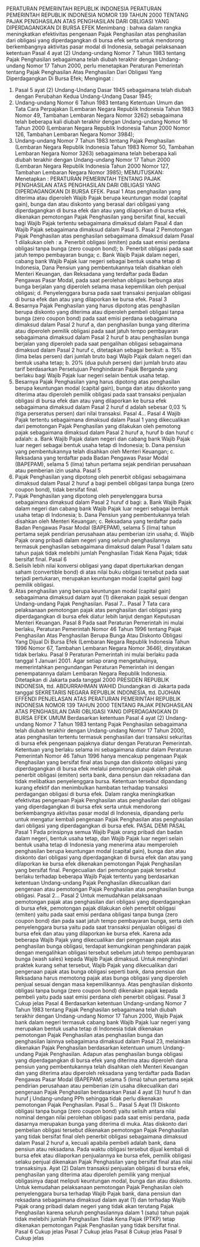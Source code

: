  PERATURAN PEMERINTAH REPUBLIK INDONESIA PERATURAN PEMERINTAH REPUBLIK INDONESIA NOMOR 139 TAHUN 2000 TENTANG PAJAK PENGHASILAN ATAS PENGHASILAN DARI OBLIGASI YANG DIPERDAGANGKAN DI BURSA EFEK
Menimbang :
 bahwa dalam rangka meningkatkan efektivitas pengenaan Pajak Penghasilan atas penghasilan dari obligasi yang diperdagangkan di bursa efek serta untuk mendorong berkembangnya aktivitas pasar modal di Indonesia, sebagai pelaksanaan ketentuan Pasal 4 ayat (2) Undang-undang Nomor 7 Tahun 1983 tentang Pajak Penghasilan sebagaimana telah diubah terakhir dengan Undang-undang Nomor 17 Tahun 2000, perlu menetapkan Peraturan Pemerintah tentang Pajak Penghasilan Atas Penghasilan Dari Obligasi Yang Diperdagangkan Di Bursa Efek;
Mengingat :

1. Pasal 5 ayat (2) Undang-Undang Dasar 1945 sebagaimana telah diubah dengan Perubahan Kedua Undang-Undang Dasar 1945;
2. Undang-undang Nomor 6 Tahun 1983 tentang Ketentuan Umum dan Tata Cara Perpajakan (Lembaran Negara Republik Indonesia Tahun 1983 Nomor 49, Tambahan Lembaran Negara Nomor 3262) sebagaimana telah beberapa kali diubah terakhir dengan Undang-undang Nomor 16 Tahun 2000 (Lembaran Negara Republik Indonesia Tahun 2000 Nomor 126, Tambahan Lembaran Negara Nomor 3984);
3. Undang-undang Nomor 7 Tahun 1983 tentang Pajak Penghasilan (Lembaran Negara Republik Indonesia Tahun 1983 Nomor 50, Tambahan Lembaran Negara Nomor 3263) sebagaimana telah beberapa kali diubah terakhir dengan Undang-undang Nomor 17 Tahun 2000 (Lembaran Negara Republik Indonesia Tahun 2000 Nomor 127, Tambahan Lembaran Negara Nomor 3985);
MEMUTUSKAN:
 Menetapkan : PERATURAN PEMERINTAH TENTANG PAJAK PENGHASILAN ATAS PENGHASILAN DARI OBLIGASI YANG DIPERDAGANGKAN DI BURSA EFEK.
Pasal 1
Atas penghasilan yang diterima atau diperoleh Wajib Pajak berupa keuntungan modal (capital gain), bunga dan atau diskonto yang berasal dari obligasi yang diperdagangkan di bursa efek dan atau yang dilaporkan di bursa efek, dikenakan pemotongan Pajak Penghasilan yang bersifat final, kecuali bagi Wajib Pajak tertentu sebagaimana dimaksud dalam Pasal 4 dan Wajib Pajak sebagaimana dimaksud dalam Pasal 5.
Pasal 2
Pemotongan Pajak Penghasilan atas penghasilan sebagaimana dimaksud dalam Pasal 1 dilakukan oleh :
a. Penerbit obligasi (emiten) pada saat emisi perdana obligasi tanpa bunga (zero coupon bond);
b. Penerbit obligasi pada saat jatuh tempo pembayaran bunga;
c. Bank Wajib Pajak dalam negeri, cabang bank Wajib Pajak luar negeri sebagai bentuk usaha tetap di Indonesia, Dana Pensiun yang pembentukannya telah disahkan oleh Menteri Keuangan, dan Reksadana yang terdaftar pada Badan Pengawas Pasar Modal, pada saat perolehan obligasi berbunga atas bunga berjalan yang diperoleh selama masa kepemilikan oleh penjual obligasi;
d. Penyelenggara bursa pada saat transaksi penjualan obligasi di bursa efek dan atau yang dilaporkan ke bursa efek.
Pasal 3
1. Besarnya Pajak Penghasilan yang harus dipotong atas penghasilan berupa diskonto yang diterima atau diperoleh pembeli obligasi tanpa bunga (zero coupon bond) pada saat emisi perdana sebagaimana dimaksud dalam Pasal 2 huruf a, dan penghasilan bunga yang diterima atau diperoleh pemilik obligasi pada saat jatuh tempo pembayaran sebagaimana dimaksud dalam Pasal 2 huruf b atau penghasilan bunga berjalan yang diperoleh pada saat pengalihan obligasi sebagaimana dimaksud dalam Pasal 2 huruf c, ditetapkan sebagai berikut:
a. 15% (lima belas persen) dari jumlah bruto bagi Wajib Pajak dalam negeri dan bentuk usaha tetap;
b. 20% (dua puluh persen) dari jumlah bruto atau tarif berdasarkan Persetujuan Penghindaran Pajak Berganda yang berlaku bagi Wajib Pajak luar negeri selain bentuk usaha tetap.
2. Besarnya Pajak Penghasilan yang harus dipotong atas penghasilan berupa keuntungan modal (capital gain), bunga dan atau diskonto yang diterima atau diperoleh pemilik obligasi pada saat transaksi penjualan obligasi di bursa efek dan atau yang dilaporkan ke bursa efek sebagaimana dimaksud dalam Pasal 2 huruf d adalah sebesar 0,03 % (tiga perseratus persen) dari nilai transaksi. Pasal 4...
Pasal 4
Wajib Pajak tertentu sebagaimana dimaksud dalam Pasal 1 yang dikecualikan dari pemotongan Pajak Penghasilan yang dilakukan oleh pemotong pajak sebagaimana dimaksud dalam Pasal 2 huruf a, huruf b dan huruf c adalah:
a. Bank Wajib Pajak dalam negeri dan cabang bank Wajib Pajak luar negeri sebagai bentuk usaha tetap di Indonesia;
b. Dana pensiun yang pembentukannya telah disahkan oleh Menteri Keuangan;
c. Reksadana yang terdaftar pada Badan Pengawas Pasar Modal (BAPEPAM), selama 5 (lima) tahun pertama sejak pendirian perusahaan atau pemberian izin usaha.
Pasal 5
1. Pajak Penghasilan yang dipotong oleh penerbit obligasi sebagaimana dimaksud dalam Pasal 2 huruf a bagi pembeli obligasi tanpa bunga (zero coupon bond), tidak bersifat final.
2. Pajak Penghasilan yang dipotong oleh penyelenggara bursa sebagaimana dimaksud dalam Pasal 2 huruf d bagi:
a. Bank Wajib Pajak dalam negeri dan cabang bank Wajib Pajak luar negeri sebagai bentuk usaha tetap di Indonesia;
b. Dana Pensiun yang pembentukannya telah disahkan oleh Menteri Keuangan;
c. Reksadana yang terdaftar pada Badan Pengawas Pasar Modal (BAPEPAM), selama 5 (lima) tahun pertama sejak pendirian perusahaan atau pemberian izin usaha;
d. Wajib Pajak orang pribadi dalam negeri yang seluruh penghasilannya termasuk penghasilan sebagaimana dimaksud dalam Pasal 1 dalam satu tahun pajak tidak melebihi jumlah Penghasilan Tidak Kena Pajak; tidak bersifat final.
Pasal 6
1. Selisih lebih nilai konversi obligasi yang dapat dipertukarkan dengan saham (convertible bond) di atas nilai buku obligasi tersebut pada saat terjadi pertukaran, merupakan keuntungan modal (capital gain) bagi pemilik obligasi.
2. Atas penghasilan yang berupa keuntungan modal (capital gain) sebagaimana dimaksud dalam ayat (1) dikenakan pajak sesuai dengan Undang-undang Pajak Penghasilan. Pasal 7...
Pasal 7
Tata cara pelaksanaan pemotongan pajak atas penghasilan dari obligasi yang diperdagangkan di bursa efek diatur lebih lanjut dengan Keputusan Menteri Keuangan.
Pasal 8
Pada saat Peraturan Pemerintah ini mulai berlaku, Peraturan Pemerintah Nomor 46 Tahun 1996 tentang Pajak Penghasilan Atas Penghasilan Berupa Bunga Atau Diskonto Obligasi Yang Dijual Di Bursa Efek (Lembaran Negara Republik Indonesia Tahun 1996 Nomor 67, Tambahan Lembaran Negara Nomor 3646), dinyatakan tidak berlaku.
Pasal 9
Peraturan Pemerintah ini mulai berlaku pada tanggal 1 Januari 2001.
Agar setiap orang mengetahuinya, memerintahkan pengundangan Peraturan Pemerintah ini dengan penempatannya dalam Lembaran Negara Republik Indonesia. Ditetapkan di Jakarta pada tanggal 2000 PRESIDEN REPUBLIK INDONESIA, ttd. ABDURRAHMAN WAHID Diundangkan di Jakarta pada tanggal SEKRETARIS NEGARA REPUBLIK INDONESIA, ttd. DJOHAN EFFENDI PENJELASAN ATAS PERATURAN PEMERINTAH REPUBLIK INDONESIA NOMOR 139 TAHUN 2000 TENTANG PAJAK PENGHASILAN ATAS PENGHASILAN DARI OBLIGASI YANG DIPERDAGANGKAN DI BURSA EFEK UMUM Berdasarkan ketentuan Pasal 4 ayat (2) Undang-undang Nomor 7 Tahun 1983 tentang Pajak Penghasilan sebagaimana telah diubah terakhir dengan Undang-undang Nomor 17 Tahun 2000, atas penghasilan tertentu termasuk penghasilan dari transaksi sekuritas di bursa efek pengenaan pajaknya diatur dengan Peraturan Pemerintah. Ketentuan yang berlaku selama ini sebagaimana diatur dalam Peraturan Pemerintah Nomor 46 Tahun 1996 hanya mencakup pengenaan Pajak Penghasilan yang bersifat final atas bunga dan diskonto obligasi yang diperdagangkan di bursa efek melalui pemotongan pajak oleh pihak penerbit obligasi (emiten) serta bank, dana pensiun dan reksadana dan tidak melibatkan penyelenggara bursa. Ketentuan tersebut dipandang kurang efektif dan menimbulkan hambatan terhadap transaksi perdagangan obligasi di bursa efek. Dalam rangka meningkatkan efektivitas pengenaan Pajak Penghasilan atas penghasilan dari obligasi yang diperdagangkan di bursa efek serta untuk mendorong berkembangnya aktivitas pasar modal di Indonesia, dipandang perlu untuk mengatur kembali pengenaan Pajak Penghasilan atas penghasilan dari obligasi yang diperdagangkan di bursa efek. PASAL DEMI PASAL
Pasal 1
Pada prinsipnya semua Wajib Pajak orang pribadi dan badan dalam negeri, bentuk usaha tetap, dan Wajib Pajak luar negeri selain bentuk usaha tetap di Indonesia yang menerima atau memperoleh penghasilan berupa keuntungan modal (capital gain), bunga dan atau diskonto dari obligasi yang diperdagangkan di bursa efek dan atau yang dilaporkan ke bursa efek dikenakan pemotongan Pajak Penghasilan yang bersifat final. Pengecualian dari pemotongan pajak tersebut berlaku terhadap beberapa Wajib Pajak tertentu yang berdasarkan ketentuan Undang-undang Pajak Penghasilan dikecualikan dari pengenaan atau pemotongan Pajak Penghasilan atas penghasilan bunga obligasi. Pasal 2...
Pasal 2
Untuk memudahkan pelaksanaan pemotongan pajak atas penghasilan dari obligasi yang diperdagangkan di bursa efek, pemotongan pajak dilakukan oleh penerbit obligasi (emiten) yaitu pada saat emisi perdana obligasi tanpa bunga (zero coupon bond) dan pada saat jatuh tempo pembayaran bunga, serta oleh penyelenggara bursa yaitu pada saat transaksi penjualan obligasi di bursa efek dan atau yang dilaporkan ke bursa efek. Karena ada beberapa Wajib Pajak yang dikecualikan dari pengenaan pajak atas penghasilan bunga obligasi, terdapat kemungkinan penghindaran pajak dengan mengalihkan obligasi tersebut sebelum jatuh tempo pembayaran bunga (wash sales) kepada Wajib Pajak dimaksud. Untuk menghindari praktek kurang sehat tersebut, Wajib Pajak yang dikecualikan dari pengenaan pajak atas bunga obligasi seperti bank, dana pensiun dan Reksadana harus memotong pajak atas bunga obligasi yang diperoleh penjual sesuai dengan masa kepemilikannya. Atas penghasilan diskonto obligasi tanpa bunga (zero coupon bond) dikenakan pajak kepada pembeli yaitu pada saat emisi perdana oleh penerbit obligasi.
Pasal 3
Cukup jelas
Pasal 4
Berdasarkan ketentuan Undang-undang Nomor 7 Tahun 1983 tentang Pajak Penghasilan sebagaimana telah diubah terakhir dengan Undang-undang Nomor 17 Tahun 2000, Wajib Pajak bank dalam negeri termasuk cabang bank Wajib Pajak luar negeri yang merupakan bentuk usaha tetap di Indonesia tidak dikenakan pemotongan Pajak Penghasilan atas penghasilan bunga dan penghasilan lainnya sebagaimana dimaksud dalam Pasal 23, melainkan dikenakan Pajak Penghasilan berdasarkan ketentuan umum Undang-undang Pajak Penghasilan. Adapun atas penghasilan bunga obligasi yang diperdagangkan di bursa efek yang diterima atau diperoleh dana pensiun yang pembentukannya telah disahkan oleh Menteri Keuangan dan yang diterima atau diperoleh reksadana yang terdaftar pada Badan Pengawas Pasar Modal (BAPEPAM) selama 5 (lima) tahun pertama sejak pendirian perusahaan atau pemberian izin usaha dikecualikan dari pengenaan Pajak Penghasilan berdasarkan Pasal 4 ayat (3) huruf h dan huruf j Undang-undang PPh sehingga tidak perlu dikenakan pemotongan Pajak Penghasilan. Pasal 5...
Pasal 5
Ayat (1) Diskonto obligasi tanpa bunga (zero coupon bond) yaitu selisih antara nilai nominal dengan nilai perolehan obligasi pada saat emisi perdana, pada dasarnya merupakan bunga yang diterima di muka. Atas diskonto dari pembelian obligasi tersebut dikenakan pemotongan Pajak Penghasilan yang tidak bersifat final oleh penerbit obligasi sebagaimana dimaksud dalam Pasal 2 huruf a, kecuali apabila pembeli adalah bank, dana pensiun atau reksadana. Pada waktu obligasi tersebut dijual kembali di bursa efek atau dilaporkan penjualannya ke bursa efek, pemilik obligasi selaku penjual dikenakan Pajak Penghasilan yang bersifat final atas nilai transaksinya. Ayat (2) Dalam transaksi penjualan obligasi di bursa efek, penghasilan yang diterima atau diperoleh pemilik yang menjual obligasinya dapat meliputi keuntungan modal, bunga dan atau diskonto. Untuk kemudahan pelaksanaan pemotongan Pajak Penghasilan oleh penyelenggara bursa terhadap Wajib Pajak bank, dana pensiun dan reksadana sebagaimana dimaksud dalam ayat (1) dan terhadap Wajib Pajak orang pribadi dalam negeri yang tidak akan terutang Pajak Penghasilan karena seluruh penghasilannya dalam 1 (satu) tahun pajak tidak melebihi jumlah Penghasilan Tidak Kena Pajak (PTKP) tetap dikenakan pemotongan Pajak Penghasilan yang tidak bersifat final.
Pasal 6
Cukup jelas
Pasal 7
Cukup jelas
Pasal 8
Cukup jelas
Pasal 9
Cukup jelas